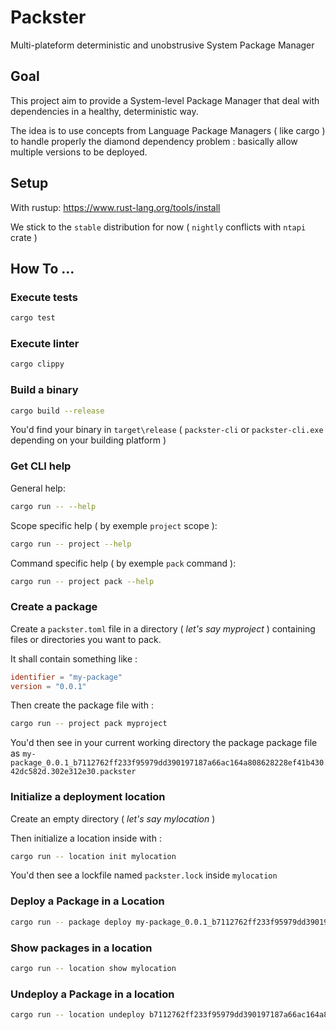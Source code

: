 # Packster

Multi-plateform deterministic and unobstrusive System Package Manager

## Goal

This project aim to provide a System-level Package Manager that deal with dependencies in a healthy, deterministic way.

The idea is to use concepts from Language Package Managers ( like cargo ) to handle properly the diamond dependency problem : basically allow multiple versions to be deployed.

## Setup

With rustup: https://www.rust-lang.org/tools/install

We stick to the `stable` distribution for now ( `nightly` conflicts with `ntapi` crate )

## How To ...

### Execute tests

```sh
cargo test
```

### Execute linter

```sh
cargo clippy
```

### Build a binary

```sh
cargo build --release
```

You'd find your binary in `target\release` ( `packster-cli` or `packster-cli.exe` depending on your building platform )

### Get CLI help

General help:
```sh
cargo run -- --help
```

Scope specific help ( by exemple `project` scope ):
```sh
cargo run -- project --help
```

Command specific help ( by exemple `pack` command ):
```sh
cargo run -- project pack --help
```

### Create a package

Create a `packster.toml` file in a directory ( _let's say myproject_ ) containing files or directories you want to pack.

It shall contain something like :

```toml
identifier = "my-package"
version = "0.0.1"
```

Then create the package file with :

```sh
cargo run -- project pack myproject
```

You'd then see in your current working directory the package package file as `my-package_0.0.1_b7112762ff233f95979dd390197187a66ac164a808628228ef41b43042dc582d.302e312e30.packster`

### Initialize a deployment location

Create an empty directory ( _let's say mylocation_ )

Then initialize a location inside with :
```sh
cargo run -- location init mylocation
```

You'd then see a lockfile named `packster.lock` inside `mylocation`

### Deploy a Package in a Location

```sh
cargo run -- package deploy my-package_0.0.1_b7112762ff233f95979dd390197187a66ac164a808628228ef41b43042dc582d.302e312e30.packster mylocation
```

### Show packages in a location

```sh
cargo run -- location show mylocation
```

### Undeploy a Package in a location

```sh
cargo run -- location undeploy b7112762ff233f95979dd390197187a66ac164a808628228ef41b43042dc582d mylocation
```